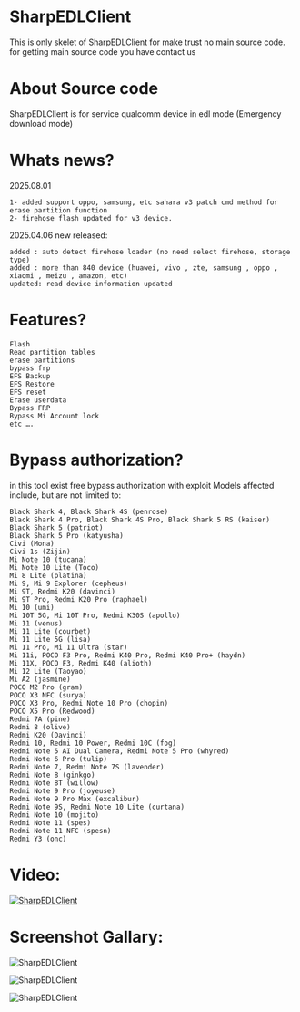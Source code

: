 # SharpEDLClient
This is only skelet of SharpEDLClient for make trust no main source code. for getting main source code you have contact us

# About Source code
SharpEDLClient is for service qualcomm device in edl mode (Emergency download mode)

# Whats news?
2025.08.01
```
1- added support oppo, samsung, etc sahara v3 patch cmd method for erase partition function
2- firehose flash updated for v3 device.
```

2025.04.06 new released:
```
added : auto detect firehose loader (no need select firehose, storage type)
added : more than 840 device (huawei, vivo , zte, samsung , oppo , xiaomi , meizu , amazon, etc)
updated: read device information updated
```
# Features?
```
Flash
Read partition tables
erase partitions
bypass frp
EFS Backup
EFS Restore
EFS reset
Erase userdata
Bypass FRP
Bypass Mi Account lock
etc ….
```

# Bypass authorization?
in this tool exist free bypass authorization with exploit
Models affected include, but are not limited to:
```
Black Shark 4, Black Shark 4S (penrose)
Black Shark 4 Pro, Black Shark 4S Pro, Black Shark 5 RS (kaiser)
Black Shark 5 (patriot)
Black Shark 5 Pro (katyusha)
Civi (Mona)
Civi 1s (Zijin)
Mi Note 10 (tucana)
Mi Note 10 Lite (Toco)
Mi 8 Lite (platina)
Mi 9, Mi 9 Explorer (cepheus)
Mi 9T, Redmi K20 (davinci)
Mi 9T Pro, Redmi K20 Pro (raphael)
Mi 10 (umi)
Mi 10T 5G, Mi 10T Pro, Redmi K30S (apollo)
Mi 11 (venus)
Mi 11 Lite (courbet)
Mi 11 Lite 5G (lisa)
Mi 11 Pro, Mi 11 Ultra (star)
Mi 11i, POCO F3 Pro, Redmi K40 Pro, Redmi K40 Pro+ (haydn)
Mi 11X, POCO F3, Redmi K40 (alioth)
Mi 12 Lite (Taoyao)
Mi A2 (jasmine)
POCO M2 Pro (gram)
POCO X3 NFC (surya)
POCO X3 Pro, Redmi Note 10 Pro (chopin)
POCO X5 Pro (Redwood)
Redmi 7A (pine)
Redmi 8 (olive)
Redmi K20 (Davinci)
Redmi 10, Redmi 10 Power, Redmi 10C (fog)
Redmi Note 5 AI Dual Camera, Redmi Note 5 Pro (whyred)
Redmi Note 6 Pro (tulip)
Redmi Note 7, Redmi Note 7S (lavender)
Redmi Note 8 (ginkgo)
Redmi Note 8T (willow)
Redmi Note 9 Pro (joyeuse)
Redmi Note 9 Pro Max (excalibur)
Redmi Note 9S, Redmi Note 10 Lite (curtana)
Redmi Note 10 (mojito)
Redmi Note 11 (spes)
Redmi Note 11 NFC (spesn)
Redmi Y3 (onc)
```
# Video:
[![SharpEDLClient](https://img.youtube.com/vi/omVurykscJU/0.jpg)](https://www.youtube.com/watch?v=omVurykscJU)


# Screenshot Gallary:
![SharpEDLClient](https://alephgsm.com/wp-content/uploads/2024/11/Screenshot-2025-04-06-063850.png)

![SharpEDLClient](https://alephgsm.com/wp-content/uploads/2024/11/Screenshot-2025-04-06-064003.png)

![SharpEDLClient](https://alephgsm.com/wp-content/uploads/2024/11/Screenshot-2025-04-06-064017.png)
